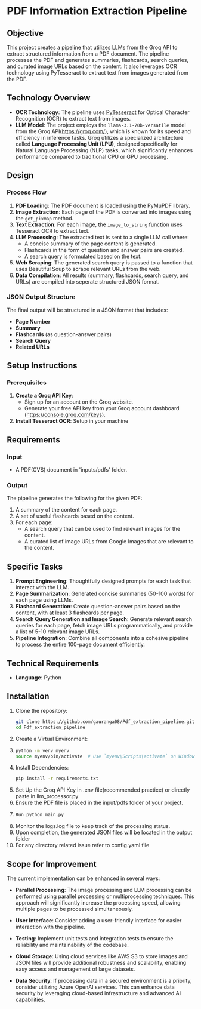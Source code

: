 # PDF Information Extraction Pipeline

## Objective

This project creates a pipeline that utilizes LLMs from the Groq API to extract structured information from a PDF document. The pipeline processes the PDF and generates summaries, flashcards, search queries, and curated image URLs based on the content. It also leverages OCR technology using PyTesseract to extract text from images generated from the PDF.

## Technology Overview

- **OCR Technology**: The pipeline uses [PyTesseract](https://pypi.org/project/pytesseract/) for Optical Character Recognition (OCR) to extract text from images.
- **LLM Model**: The project employs the `llama-3.1-70b-versatile` model from the Groq API(https://groq.com/), which is known for its speed and efficiency in inference tasks. Groq utilizes a specialized architecture called **Language Processing Unit (LPU)**, designed specifically for Natural Language Processing (NLP) tasks, which significantly enhances performance compared to traditional CPU or GPU processing.

## Design

### Process Flow
1. **PDF Loading**: The PDF document is loaded using the PyMuPDF library.
2. **Image Extraction**: Each page of the PDF is converted into images using the `get_pixmap` method.
3. **Text Extraction**: For each image, the `image_to_string` function uses Tesseract OCR to extract text.
4. **LLM Processing**: The extracted text is sent to a single LLM call where:
   - A concise summary of the page content is generated.
   - Flashcards in the form of question and answer pairs are created.
   - A search query is formulated based on the text.
5. **Web Scraping**: The generated search query is passed to a function that uses Beautiful Soup to scrape relevant URLs from the web.
6. **Data Compilation**: All results (summary, flashcards, search query, and URLs) are compiled into seperate structured JSON format.

### JSON Output Structure
The final output will be structured in a JSON format that includes:
- **Page Number**
- **Summary**
- **Flashcards** (as question-answer pairs)
- **Search Query**
- **Related URLs**

## Setup Instructions

### Prerequisites

1. **Create a Groq API Key**: 
   - Sign up for an account on the Groq website.
   - Generate your free API key from your Groq account dashboard (https://console.groq.com/keys).
2. **Install Tesseract OCR**: Setup in your machine

## Requirements

### Input

- A PDF(CVS) document in 'inputs/pdfs' folder.

### Output

The pipeline generates the following for the given PDF:

1. A summary of the content for each page.
2. A set of useful flashcards based on the content.
3. For each page:
   - A search query that can be used to find relevant images for the content.
   - A curated list of image URLs from Google Images that are relevant to the content.

## Specific Tasks

1. **Prompt Engineering**: Thoughtfully designed prompts for each task that interact with the LLM.
2. **Page Summarization**: Generated concise summaries (50-100 words) for each page using LLMs.
3. **Flashcard Generation**: Create question-answer pairs based on the content, with at least 3 flashcards per page.
4. **Search Query Generation and Image Search**: Generate relevant search queries for each page, fetch image URLs programmatically, and provide a list of 5-10 relevant image URLs.
5. **Pipeline Integration**: Combine all components into a cohesive pipeline to process the entire 100-page document efficiently.

## Technical Requirements

- **Language**: Python
  
## Installation

1. Clone the repository:
   ```bash
   git clone https://github.com/gauranga08/Pdf_extraction_pipeline.git
   cd Pdf_extraction_pipeline

2. Create a Virtual Environment:
3. ```bash
   python -m venv myenv
   source myenv/bin/activate  # Use `myenv\Scripts\activate` on Windows
4. Install Dependencies:
   ```bash
   pip install -r requirements.txt
6. Set Up the Groq API Key in .env file(recommended practice) or directly paste in llm_processor.py
7. Ensure the PDF file is placed in the input/pdfs folder of your project.
8. ```bash
   Run python main.py
9. Monitor the logs.log file to keep track of the processing status.
10. Upon completion, the generated JSON files will be located in the output folder
11. For any directory related issue refer to config.yaml file



## Scope for Improvement

The current implementation can be enhanced in several ways:

- **Parallel Processing**: The image processing and LLM processing can be performed using parallel processing or multiprocessing techniques. This approach will significantly increase the processing speed, allowing multiple pages to be processed simultaneously.


- **User Interface**: Consider adding a user-friendly interface for easier interaction with the pipeline.

- **Testing**: Implement unit tests and integration tests to ensure the reliability and maintainability of the codebase.

- **Cloud Storage**: Using cloud services like AWS S3 to store images and JSON files will provide additional robustness and scalability, enabling easy access and management of large datasets.

- **Data Security**: If processing data in a secured environment is a priority, consider utilizing Azure OpenAI services. This can enhance data security by leveraging cloud-based infrastructure and advanced AI capabilities.






